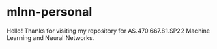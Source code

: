 # mlnn-personal
Hello! Thanks for visiting my repository for AS.470.667.81.SP22 Machine Learning and Neural Networks.
